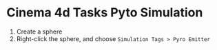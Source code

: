 # Cinema 4d Tasks Pyto Simulation

1. Create a sphere
2. Right-click the sphere, and choose `Simulation Tags > Pyro Emitter`

